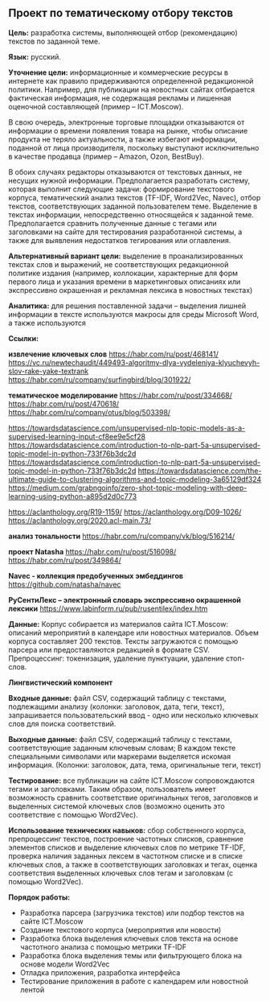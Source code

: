 ## Проект по тематическому отбору текстов

**Цель:** разработка системы, выполняющей отбор (рекомендацию) текстов по заданной теме.

**Язык:** русский.

**Уточнение цели:** информационные и коммерческие ресурсы в интернете как правило придерживаются определенной редакционной политики. Например, для публикации на новостных сайтах отбирается фактическая информация, не содержащая рекламы и лишенная оценочной составляющей (пример – ICT.Moscow).

В свою очередь, электронные торговые площадки отказываются от информации о времени появления товара на рынке, чтобы описание продукта не теряло актуальности, а также избегают информации, поданной от лица производителя, поскольку выступают исключительно в качестве продавца (пример – Amazon, Ozon, BestBuy).

В обоих случаях редакторы отказываются от текстовых данных, не несущих нужной информации. Предполагается разработать систему, которая выполнит следующие задачи: формирование текстового корпуса, тематический анализ текстов (TF-IDF, Word2Vec, Navec), отбор текстов, соответствующих заданной пользователем теме. Выделение в текстах информации, непосредственно относящейся к заданной теме. Предполагается сравнить полученные данные с тегами или заголовками на сайте для тестирования разработанной системы, а также для выявления недостатков тегирования или оглавления.

**Альтернативный вариант цели:** выделение в проанализированных текстах слов и выражений, не соответствующих редакционной политике издания (например, коллокации, характерные для форм первого лица и указания времени в маркетинговых описаниях или экспрессивно окрашенная и рекламная лексика в новостных текстах)

**Аналитика:** для решения поставленной задачи – выделения лишней информации в тексте используются макросы для среды Microsoft Word, а также используются

**Ссылки:** 

**извлечение ключевых слов**
https://habr.com/ru/post/468141/
https://vc.ru/newtechaudit/449493-algoritmy-dlya-vydeleniya-klyuchevyh-slov-rake-yake-textrank
https://habr.com/ru/company/surfingbird/blog/301922/

**тематическое моделирование**
https://habr.com/ru/post/334668/
https://habr.com/ru/post/470618/
https://habr.com/ru/company/otus/blog/503398/


https://towardsdatascience.com/unsupervised-nlp-topic-models-as-a-supervised-learning-input-cf8ee9e5cf28
https://towardsdatascience.com/introduction-to-nlp-part-5a-unsupervised-topic-model-in-python-733f76b3dc2d
https://towardsdatascience.com/introduction-to-nlp-part-5a-unsupervised-topic-model-in-python-733f76b3dc2d
https://towardsdatascience.com/the-ultimate-guide-to-clustering-algorithms-and-topic-modeling-3a65129df324
https://medium.com/grabngoinfo/zero-shot-topic-modeling-with-deep-learning-using-python-a895d2d0c773

https://aclanthology.org/R19-1159/
https://aclanthology.org/D09-1026/
https://aclanthology.org/2020.acl-main.73/

**анализ тональности**
https://habr.com/ru/company/vk/blog/516214/

**проект Natasha**
https://habr.com/ru/post/516098/
https://habr.com/ru/post/349864/

**Navec - коллекция предобученных эмбеддингов**
https://github.com/natasha/navec

**РуСентиЛекс – электронный словарь экспрессивно окрашенной лексики**
https://www.labinform.ru/pub/rusentilex/index.htm


**Данные:**
Корпус собирается из материалов сайта ICT.Moscow: описаний мероприятий в календаре или новостных материалов.
Объем корпуса составляет 200 текстов. Тексты загружаются с помощью парсера или предоставляются редакцией в формате CSV.
Препроцессинг: токенизация, удаление пунктуации, удаление стоп-слов.

**Лингвистический компонент**

**Входные данные:** файл CSV, содержащий таблицу с текстами, подлежащими анализу (колонки: заголовок, дата, теги, текст), запрашивается пользовательский ввод - одно или несколько ключевых слов для поиска соответствий.

**Выходные данные:** файл CSV, содержащий таблицу с текстами, соответствующие заданным ключевым словам; В каждом тексте специальными символами или маркерами выделяется искомая информация. (Колонки: заголовок, дата, тема, оригинальные теги, текст)

**Тестирование:** все публикации на сайте ICT.Moscow сопровождаются тегами и заголовками. Таким образом, пользователь имеет возможность сравнить соответствие оригинальных тегов, заголовков и выделенных системой ключевых слов (возможно оценить это соответствие с помощью Word2Vec).

**Использование технических навыков:** сбор собственного корпуса, препроцессинг текстов, построение частотных списков, сравнение элементов списков и выделение ключевых слов по метрике TF-IDF, проверка наличия заданных лексем в частотном списке и в списке ключевых слов, а также в соответствующих заголовках и тегах, оценка соответствия выделенных ключевых слов тегам и заголовкам (с помощью Word2Vec).


**Порядок работы:**

- Разработка парсера (загрузчика текстов) или подбор текстов на сайте ICT.Moscow
- Создание текстового корпуса (мероприятия или новости)
- Разработка блока выделения ключевых слов текста на основе частотного анализа с помощью метрики TF-IDF
- Разработка блока выделения темы или фильтрующего блока на основе модели Word2Vec
- Отладка приложения, разработка интерфейса
- Тестирование приложения в работе с календарем или новостной лентой

